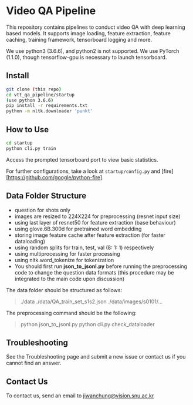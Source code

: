 # Video QA Pipeline

This repository contains pipelines to conduct video QA with deep learning based models.
It supports image loading, feature extraction, feature caching, training framework, tensorboard logging and more.

We use python3 (3.6.6), and python2 is not supported.
We use PyTorch (1.1.0), though tensorflow-gpu is necessary to launch tensorboard.

## Install

```bash
git clone (this repo)
cd vtt_qa_pipeline/startup
(use python 3.6.6)
pip install -r requirements.txt
python -m nltk.downloader 'punkt'
```

## How to Use

```bash
cd startup
python cli.py train
```

Access the prompted tensorboard port to view basic statistics.

For further configurations, take a look at `startup/config.py` and
[fire][https://github.com/google/python-fire].

## Data Folder Structure

- question for shots only
- images are resized to 224X224 for preprocessing (resnet input size)
- using last layer of resnet50 for feature extraction (base behaviour)
- using glove.6B.300d for pretrained word embedding
- storing image feature cache after feature extraction (for faster dataloading)
- using random splits for train, test, val (8: 1: 1) respectively
- using multiprocessing for faster processing
- using nltk.word_tokenize for tokenization
- You should first run **json_to_jsonl.py** before running the preprocessing code
  to change the question data formats (this procedure may be integrated to the main code upon discussion)

The data folder should be structured as follows:

> ./data
> ./data/QA_train_set_s1s2.json
> ./data/images/s0101/...

The preprocessing command should be the following:

> python json_to_jsonl.py
> python cli.py check_dataloader

## Troubleshooting

See the Troubleshooting page and submit a new issue or contact us if you cannot find an answer.

## Contact Us

To contact us, send an email to jiwanchung@vision.snu.ac.kr
